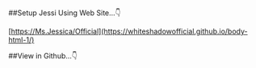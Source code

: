 ##Setup Jessi Using Web Site...👇

[https://Ms.Jessica/Official](https://whiteshadowofficial.github.io/body-html-1/)

##View in Github...👇

[](https://github.com/whiteshadowofficial/Jessi-WhatsApp-Bot-MD)
